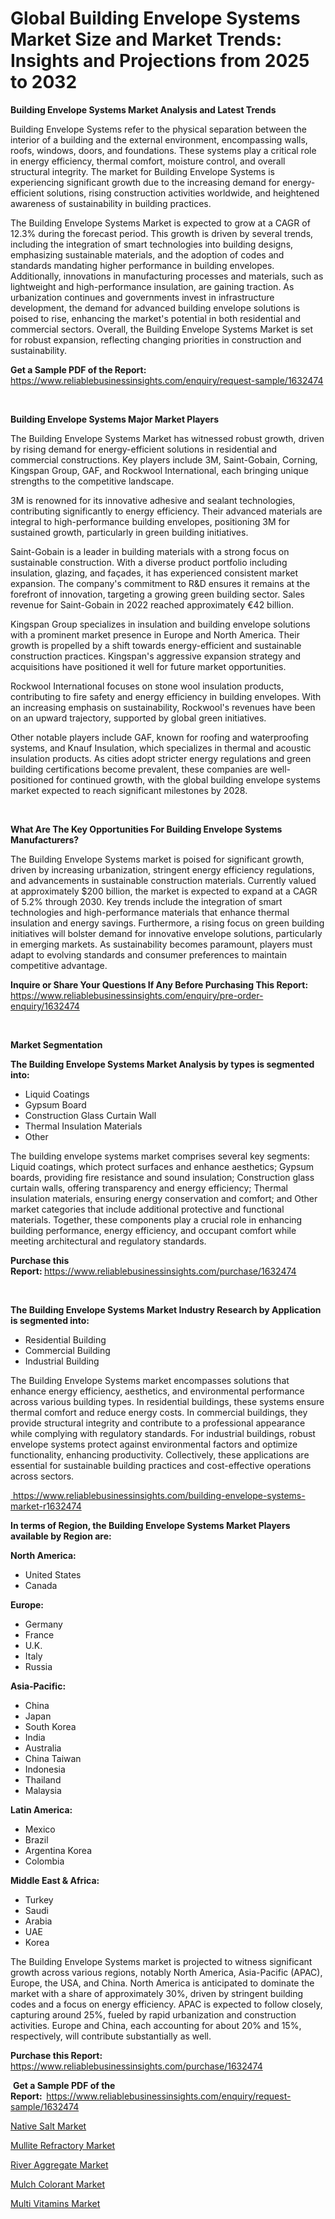 <p><h1>Global Building Envelope Systems Market Size and Market Trends: Insights and Projections from 2025 to 2032</h1></p><p><strong>Building Envelope Systems Market Analysis and Latest Trends</strong></p>
<p><p>Building Envelope Systems refer to the physical separation between the interior of a building and the external environment, encompassing walls, roofs, windows, doors, and foundations. These systems play a critical role in energy efficiency, thermal comfort, moisture control, and overall structural integrity. The market for Building Envelope Systems is experiencing significant growth due to the increasing demand for energy-efficient solutions, rising construction activities worldwide, and heightened awareness of sustainability in building practices.</p><p>The Building Envelope Systems Market is expected to grow at a CAGR of 12.3% during the forecast period. This growth is driven by several trends, including the integration of smart technologies into building designs, emphasizing sustainable materials, and the adoption of codes and standards mandating higher performance in building envelopes. Additionally, innovations in manufacturing processes and materials, such as lightweight and high-performance insulation, are gaining traction. As urbanization continues and governments invest in infrastructure development, the demand for advanced building envelope solutions is poised to rise, enhancing the market's potential in both residential and commercial sectors. Overall, the Building Envelope Systems Market is set for robust expansion, reflecting changing priorities in construction and sustainability.</p></p>
<p><strong>Get a Sample PDF of the Report:&nbsp;</strong> <a href="https://www.reliablebusinessinsights.com/enquiry/request-sample/1632474?utm_campaign=39&utm_medium=2&utm_source=Github&utm_content=ia&utm_term=02042025&utm_id=building-envelope-systems">https://www.reliablebusinessinsights.com/enquiry/request-sample/1632474</a></p>
<p>&nbsp;</p>
<p><strong>Building Envelope Systems Major Market Players</strong></p>
<p><p>The Building Envelope Systems Market has witnessed robust growth, driven by rising demand for energy-efficient solutions in residential and commercial constructions. Key players include 3M, Saint-Gobain, Corning, Kingspan Group, GAF, and Rockwool International, each bringing unique strengths to the competitive landscape.</p><p>3M is renowned for its innovative adhesive and sealant technologies, contributing significantly to energy efficiency. Their advanced materials are integral to high-performance building envelopes, positioning 3M for sustained growth, particularly in green building initiatives.</p><p>Saint-Gobain is a leader in building materials with a strong focus on sustainable construction. With a diverse product portfolio including insulation, glazing, and façades, it has experienced consistent market expansion. The company's commitment to R&D ensures it remains at the forefront of innovation, targeting a growing green building sector. Sales revenue for Saint-Gobain in 2022 reached approximately €42 billion.</p><p>Kingspan Group specializes in insulation and building envelope solutions with a prominent market presence in Europe and North America. Their growth is propelled by a shift towards energy-efficient and sustainable construction practices. Kingspan's aggressive expansion strategy and acquisitions have positioned it well for future market opportunities.</p><p>Rockwool International focuses on stone wool insulation products, contributing to fire safety and energy efficiency in building envelopes. With an increasing emphasis on sustainability, Rockwool's revenues have been on an upward trajectory, supported by global green initiatives.</p><p>Other notable players include GAF, known for roofing and waterproofing systems, and Knauf Insulation, which specializes in thermal and acoustic insulation products. As cities adopt stricter energy regulations and green building certifications become prevalent, these companies are well-positioned for continued growth, with the global building envelope systems market expected to reach significant milestones by 2028.</p></p>
<p>&nbsp;</p>
<p><strong>What Are The Key Opportunities For Building Envelope Systems Manufacturers?</strong></p>
<p><p>The Building Envelope Systems market is poised for significant growth, driven by increasing urbanization, stringent energy efficiency regulations, and advancements in sustainable construction materials. Currently valued at approximately $200 billion, the market is expected to expand at a CAGR of 5.2% through 2030. Key trends include the integration of smart technologies and high-performance materials that enhance thermal insulation and energy savings. Furthermore, a rising focus on green building initiatives will bolster demand for innovative envelope solutions, particularly in emerging markets. As sustainability becomes paramount, players must adapt to evolving standards and consumer preferences to maintain competitive advantage.</p></p>
<p><strong>Inquire or Share Your Questions If Any Before Purchasing This Report:</strong> <a href="https://www.reliablebusinessinsights.com/enquiry/pre-order-enquiry/1632474?utm_campaign=39&utm_medium=2&utm_source=Github&utm_content=ia&utm_term=02042025&utm_id=building-envelope-systems">https://www.reliablebusinessinsights.com/enquiry/pre-order-enquiry/1632474</a></p>
<p>&nbsp;</p>
<p><strong>Market Segmentation</strong></p>
<p><strong>The Building Envelope Systems Market Analysis by types is segmented into:</strong></p>
<p><ul><li>Liquid Coatings</li><li>Gypsum Board</li><li>Construction Glass Curtain Wall</li><li>Thermal Insulation Materials</li><li>Other</li></ul></p>
<p><p>The building envelope systems market comprises several key segments: Liquid coatings, which protect surfaces and enhance aesthetics; Gypsum boards, providing fire resistance and sound insulation; Construction glass curtain walls, offering transparency and energy efficiency; Thermal insulation materials, ensuring energy conservation and comfort; and Other market categories that include additional protective and functional materials. Together, these components play a crucial role in enhancing building performance, energy efficiency, and occupant comfort while meeting architectural and regulatory standards.</p></p>
<p><strong>Purchase this Report:&nbsp;</strong><a href="https://www.reliablebusinessinsights.com/purchase/1632474?utm_campaign=39&utm_medium=2&utm_source=Github&utm_content=ia&utm_term=02042025&utm_id=building-envelope-systems">https://www.reliablebusinessinsights.com/purchase/1632474</a></p>
<p>&nbsp;</p>
<p><strong>The Building Envelope Systems Market Industry Research by Application is segmented into:</strong></p>
<p><ul><li>Residential Building</li><li>Commercial Building</li><li>Industrial Building</li></ul></p>
<p><p>The Building Envelope Systems market encompasses solutions that enhance energy efficiency, aesthetics, and environmental performance across various building types. In residential buildings, these systems ensure thermal comfort and reduce energy costs. In commercial buildings, they provide structural integrity and contribute to a professional appearance while complying with regulatory standards. For industrial buildings, robust envelope systems protect against environmental factors and optimize functionality, enhancing productivity. Collectively, these applications are essential for sustainable building practices and cost-effective operations across sectors.</p></p>
<p><a href="https://www.reliablebusinessinsights.com/building-envelope-systems-market-r1632474?utm_campaign=39&utm_medium=2&utm_source=Github&utm_content=ia&utm_term=02042025&utm_id=building-envelope-systems">&nbsp;https://www.reliablebusinessinsights.com/building-envelope-systems-market-r1632474</a></p>
<p><strong>In terms of Region, the Building Envelope Systems Market Players available by Region are:</strong></p>
<p>
    <p> <strong> North America: </strong>
        <ul>
            <li>United States</li>
            <li>Canada</li>
        </ul>
        </p> 
    <p> <strong> Europe: </strong>
        <ul>
            <li>Germany</li>
            <li>France</li>
            <li>U.K.</li>
            <li>Italy</li>
            <li>Russia</li>
        </ul>
        </p> 
    <p> <strong> Asia-Pacific: </strong>
        <ul>
            <li>China</li>
            <li>Japan</li>
            <li>South Korea</li>
            <li>India</li>
            <li>Australia</li>
            <li>China Taiwan</li>
            <li>Indonesia</li>
            <li>Thailand</li>
            <li>Malaysia</li>
        </ul>
        </p> 
    <p> <strong> Latin America: </strong>
        <ul>
            <li>Mexico</li>
            <li>Brazil</li>
            <li>Argentina Korea</li>
            <li>Colombia</li>
        </ul>
        </p> 
    <p> <strong> Middle East & Africa: </strong>
        <ul>
            <li>Turkey</li>
            <li>Saudi</li>
            <li>Arabia</li>
            <li>UAE</li>
            <li>Korea</li>
        </ul>
    </p>
    </p>
<p><p>The Building Envelope Systems market is projected to witness significant growth across various regions, notably North America, Asia-Pacific (APAC), Europe, the USA, and China. North America is anticipated to dominate the market with a share of approximately 30%, driven by stringent building codes and a focus on energy efficiency. APAC is expected to follow closely, capturing around 25%, fueled by rapid urbanization and construction activities. Europe and China, each accounting for about 20% and 15%, respectively, will contribute substantially as well.</p></p>
<p><strong>Purchase this Report: </strong><a href="https://www.reliablebusinessinsights.com/purchase/1632474?utm_campaign=39&utm_medium=2&utm_source=Github&utm_content=ia&utm_term=02042025&utm_id=building-envelope-systems">https://www.reliablebusinessinsights.com/purchase/1632474</a></p>
<p>&nbsp;<strong>Get a Sample PDF of the Report:&nbsp;&nbsp;</strong><a href="https://www.reliablebusinessinsights.com/enquiry/request-sample/1632474?utm_campaign=39&utm_medium=2&utm_source=Github&utm_content=ia&utm_term=02042025&utm_id=building-envelope-systems">https://www.reliablebusinessinsights.com/enquiry/request-sample/1632474</a></p>
<p><strong></strong></p>
<p><p><a href="https://github.com/akitamegge65/Market-Research-Report-List-1/blob/main/native-salt-market.md?utm_campaign=39&utm_medium=2&utm_source=Github&utm_content=ia&utm_term=02042025&utm_id=building-envelope-systems">Native Salt Market</a></p><p><a href="https://github.com/ardgenoud/Market-Research-Report-List-1/blob/main/mullite-refractory-market.md?utm_campaign=39&utm_medium=2&utm_source=Github&utm_content=ia&utm_term=02042025&utm_id=building-envelope-systems">Mullite Refractory Market</a></p><p><a href="https://github.com/benasjuettk3/Market-Research-Report-List-1/blob/main/river-aggregate-market.md?utm_campaign=39&utm_medium=2&utm_source=Github&utm_content=ia&utm_term=02042025&utm_id=building-envelope-systems">River Aggregate Market</a></p><p><a href="https://github.com/cingozascard/Market-Research-Report-List-1/blob/main/mulch-colorant-market.md?utm_campaign=39&utm_medium=2&utm_source=Github&utm_content=ia&utm_term=02042025&utm_id=building-envelope-systems">Mulch Colorant Market</a></p><p><a href="https://github.com/gauldvikerm6/Market-Research-Report-List-1/blob/main/multi-vitamins-market.md?utm_campaign=39&utm_medium=2&utm_source=Github&utm_content=ia&utm_term=02042025&utm_id=building-envelope-systems">Multi Vitamins Market</a></p></p>